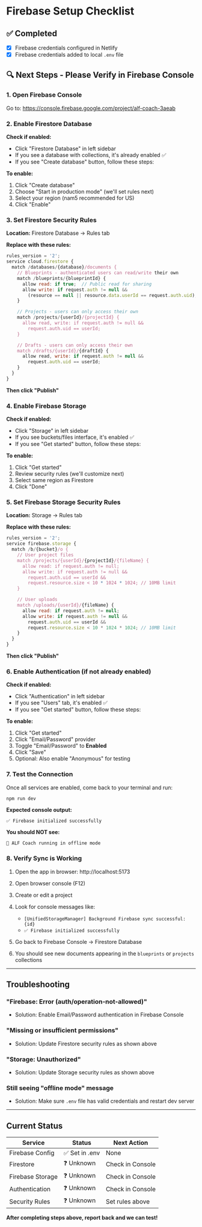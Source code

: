 # Firebase Setup Checklist

## ✅ Completed
- [x] Firebase credentials configured in Netlify
- [x] Firebase credentials added to local `.env` file

## 🔍 Next Steps - Please Verify in Firebase Console

### 1. Open Firebase Console
Go to: https://console.firebase.google.com/project/alf-coach-3aeab

### 2. Enable Firestore Database

**Check if enabled:**
- Click "Firestore Database" in left sidebar
- If you see a database with collections, it's already enabled ✅
- If you see "Create database" button, follow these steps:

**To enable:**
1. Click "Create database"
2. Choose "Start in production mode" (we'll set rules next)
3. Select your region (nam5 recommended for US)
4. Click "Enable"

### 3. Set Firestore Security Rules

**Location:** Firestore Database → Rules tab

**Replace with these rules:**
```javascript
rules_version = '2';
service cloud.firestore {
  match /databases/{database}/documents {
    // Blueprints - authenticated users can read/write their own
    match /blueprints/{blueprintId} {
      allow read: if true;  // Public read for sharing
      allow write: if request.auth != null &&
        (resource == null || resource.data.userId == request.auth.uid);
    }

    // Projects - users can only access their own
    match /projects/{userId}/{projectId} {
      allow read, write: if request.auth != null &&
        request.auth.uid == userId;
    }

    // Drafts - users can only access their own
    match /drafts/{userId}/{draftId} {
      allow read, write: if request.auth != null &&
        request.auth.uid == userId;
    }
  }
}
```

**Then click "Publish"**

### 4. Enable Firebase Storage

**Check if enabled:**
- Click "Storage" in left sidebar
- If you see buckets/files interface, it's enabled ✅
- If you see "Get started" button, follow these steps:

**To enable:**
1. Click "Get started"
2. Review security rules (we'll customize next)
3. Select same region as Firestore
4. Click "Done"

### 5. Set Firebase Storage Security Rules

**Location:** Storage → Rules tab

**Replace with these rules:**
```javascript
rules_version = '2';
service firebase.storage {
  match /b/{bucket}/o {
    // User project files
    match /projects/{userId}/{projectId}/{fileName} {
      allow read: if request.auth != null;
      allow write: if request.auth != null &&
        request.auth.uid == userId &&
        request.resource.size < 10 * 1024 * 1024; // 10MB limit
    }

    // User uploads
    match /uploads/{userId}/{fileName} {
      allow read: if request.auth != null;
      allow write: if request.auth != null &&
        request.auth.uid == userId &&
        request.resource.size < 10 * 1024 * 1024; // 10MB limit
    }
  }
}
```

**Then click "Publish"**

### 6. Enable Authentication (if not already enabled)

**Check if enabled:**
- Click "Authentication" in left sidebar
- If you see "Users" tab, it's enabled ✅
- If you see "Get started" button, follow these steps:

**To enable:**
1. Click "Get started"
2. Click "Email/Password" provider
3. Toggle "Email/Password" to **Enabled**
4. Click "Save"
5. Optional: Also enable "Anonymous" for testing

### 7. Test the Connection

Once all services are enabled, come back to your terminal and run:

```bash
npm run dev
```

**Expected console output:**
```
✅ Firebase initialized successfully
```

**You should NOT see:**
```
📱 ALF Coach running in offline mode
```

### 8. Verify Sync is Working

1. Open the app in browser: http://localhost:5173
2. Open browser console (F12)
3. Create or edit a project
4. Look for console messages like:
   - `[UnifiedStorageManager] Background Firebase sync successful: {id}`
   - `✅ Firebase initialized successfully`

5. Go back to Firebase Console → Firestore Database
6. You should see new documents appearing in the `blueprints` or `projects` collections

---

## Troubleshooting

### "Firebase: Error (auth/operation-not-allowed)"
- Solution: Enable Email/Password authentication in Firebase Console

### "Missing or insufficient permissions"
- Solution: Update Firestore security rules as shown above

### "Storage: Unauthorized"
- Solution: Update Storage security rules as shown above

### Still seeing "offline mode" message
- Solution: Make sure `.env` file has valid credentials and restart dev server

---

## Current Status

| Service | Status | Next Action |
|---------|--------|-------------|
| Firebase Config | ✅ Set in .env | None |
| Firestore | ❓ Unknown | Check in Console |
| Firebase Storage | ❓ Unknown | Check in Console |
| Authentication | ❓ Unknown | Check in Console |
| Security Rules | ❓ Unknown | Set rules above |

**After completing steps above, report back and we can test!**
